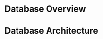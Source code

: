# Database Overview
# Database Architecture

<!-- 
Include:
1. Schema diagrams.
2. Explanation of tables and relationships.
3. Data flow from/to the database.
-->

<!-- 
Include:
1. Database schema diagram:
   - Tables, relationships, and fields.
   - Primary keys, foreign keys, and constraints.
2. Explanation of how the database supports the app:
   - Storing user data, produce info, and stats.
   - How queries are optimized for performance.
3. Examples of SQL queries used (e.g., fetching stats or produce).
4. Integration with third-party tools (e.g., Redis for caching).
5. Interactions between Dockerized services and the database.
-->
